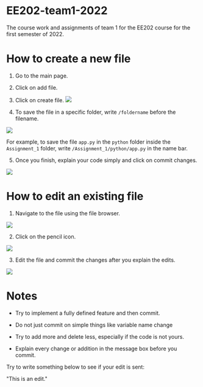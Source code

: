 # EE202-team1-2022
The course work and assignments of team 1 for the EE202 course for the first semester of 2022.

# How to create a new file
1. Go to the main page.

2. Click on add file.

3. Click on create file.
![](https://i.ibb.co/m9xfg3r/Screenshot-from-2022-09-20-07-43-36.png)

4. To save the file in a specific folder, write `/foldername` before the filename. 

![](https://i.ibb.co/xjQctbd/Screenshot-from-2022-09-20-07-32-04.png)

For example, to save the file `app.py` in the `python` folder inside the `Assignment_1` folder, write `/Assignment_1/python/app.py` in the name bar.

5. Once you finish, explain your code simply and click on commit changes.

![](https://i.ibb.co/PzQx40N/Screenshot-from-2022-09-20-07-33-56.png)

# How to edit an existing file

1. Navigate to the file using the file browser.

![](https://i.ibb.co/7nZsTGb/Screenshot-from-2022-09-20-07-41-08.png)

2. Click on the pencil icon.

![](https://i.ibb.co/MsNTypW/Screenshot-from-2022-09-20-07-41-47.png)

3. Edit the file and commit the changes after you explain the edits.

![](https://i.ibb.co/PzQx40N/Screenshot-from-2022-09-20-07-33-56.png)


# Notes

- Try to implement a fully defined feature and then commit.

- Do not just commit on simple things like variable name change

- Try to add more and delete less, especially if the code is not yours.

- Explain every change or addition in the message box before you commit.


Try to write something below to see if your edit is sent:

"This is an edit."
